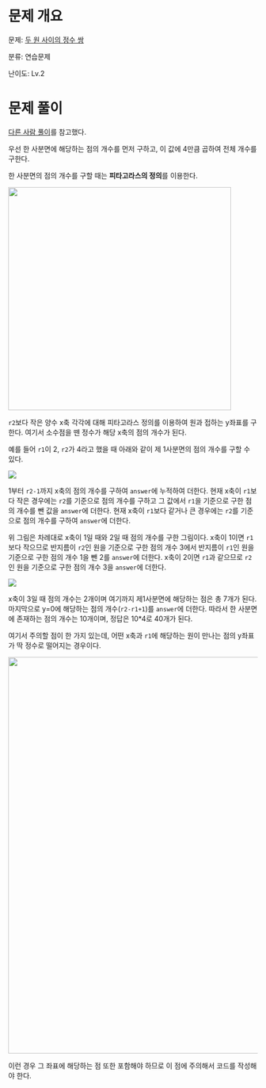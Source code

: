 # 문제 개요

문제: [두 원 사이의 정수 쌍](https://school.programmers.co.kr/learn/courses/30/lessons/181187)

분류: 연습문제

난이도: Lv.2

# 문제 풀이

[다른 사람 풀이](https://sasca37.tistory.com/320)를 참고했다.

우선 한 사분면에 해당하는 점의 개수를 먼저 구하고, 이 값에 4만큼 곱하여 전체 개수를 구한다.

한 사분면의 점의 개수를 구할 때는 **피타고라스의 정의**를 이용한다.

<img src="https://velog.velcdn.com/images/nullyng/post/6ec45bfe-12d7-4a94-a23d-8ee1c52f0d10/image.jpeg" width="450px">

`r2`보다 작은 양수 x축 각각에 대해 피타고라스 정의를 이용하여 원과 접하는 y좌표를 구한다. 여기서 소수점을 뗀 정수가 해당 x축의 점의 개수가 된다.

예를 들어 `r1`이 2, `r2`가 4라고 했을 때 아래와 같이 제 1사분면의 점의 개수를 구할 수 있다.

![](https://velog.velcdn.com/images/nullyng/post/4a82d1f5-cb86-44e6-9aa2-1ce5090d67f7/image.jpeg)

1부터 `r2-1`까지 x축의 점의 개수를 구하여 `answer`에 누적하여 더한다.
현재 x축이 `r1`보다 작은 경우에는 `r2`를 기준으로 점의 개수를 구하고 그 값에서 `r1`을 기준으로 구한 점의 개수를 뺀 값을 `answer`에 더한다.
현재 x축이 `r1`보다 같거나 큰 경우에는 `r2`를 기준으로 점의 개수를 구하여 `answer`에 더한다.

위 그림은 차례대로 x축이 1일 때와 2일 때 점의 개수를 구한 그림이다.
x축이 1이면 `r1`보다 작으므로 반지름이 `r2`인 원을 기준으로 구한 점의 개수 3에서 반지름이 `r1`인 원을 기준으로 구한 점의 개수 1을 뺀 2를 `answer`에 더한다.
x축이 2이면 `r1`과 같으므로 `r2`인 원을 기준으로 구한 점의 개수 3을 `answer`에 더한다.

![](https://velog.velcdn.com/images/nullyng/post/125bffd4-e61c-4082-b787-740eb7b4e9a4/image.jpeg)

x축이 3일 때 점의 개수는 2개이며 여기까지 제1사분면에 해당하는 점은 총 7개가 된다. 마지막으로 y=0에 해당하는 점의 개수(`r2-r1+1`)를 `answer`에 더한다.
따라서 한 사분면에 존재하는 점의 개수는 10개이며, 정답은 10\*4로 40개가 된다.

여기서 주의할 점이 한 가지 있는데, 어떤 x축과 `r1`에 해당하는 원이 만나는 점의 y좌표가 딱 정수로 떨어지는 경우이다.

<img src="https://velog.velcdn.com/images/nullyng/post/5fb80d19-50dd-4778-a03c-abca7600609c/image.jpeg" width="800px">

이런 경우 그 좌표에 해당하는 점 또한 포함해야 하므로 이 점에 주의해서 코드를 작성해야 한다.
